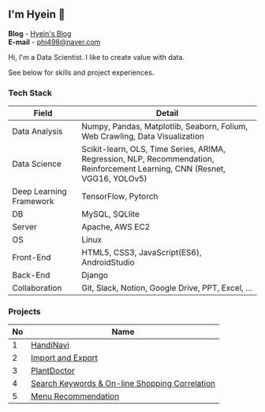 <h2> I'm Hyein 🐰 </h2>

**Blog** - [Hyein's Blog](https://greentea-ds.tistory.com/)  
**E-mail** - <phi498@naver.com>  

<p>Hi, I'm a Data Scientist. I like to create value with data.</p>
<p>See below for skills and project experiences.</p>

<h3> Tech Stack </h3>

| Field | Detail |
|---|---|
|Data Analysis | Numpy, Pandas, Matplotlib, Seaborn, Folium, Web Crawling, Data Visualization |
|Data Science | Scikit-learn, OLS, Time Series, ARIMA, Regression, NLP, Recommendation, Reinforcement Learning, CNN (Resnet, VGG16, YOLOv5) |
|Deep Learning Framework | TensorFlow, Pytorch |
|DB | MySQL, SQLlite |
|Server | Apache, AWS EC2 |
|OS | Linux |
|Front-End | HTML5, CSS3, JavaScript(ES6), AndroidStudio |
|Back-End | Django |
|Collaboration | Git, Slack, Notion, Google Drive, PPT, Excel, … |

<h3> Projects </h3>

| No | Name |
|---|---|
|1| [HandiNavi](https://github.com/Hyeeein/HandiNavi) | 
|2| [Import and Export](https://github.com/Hyeeein/ImportAndExport) | 
|3| [PlantDoctor](https://github.com/Hyeeein/PlantDoctor) | 
|4| [Search Keywords & On-line Shopping Correlation](https://github.com/Hyeeein/Correlation_Analysis) | 
|5| [Menu Recommendation](https://github.com/Hyeeein/MenuApp) | 
